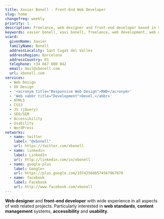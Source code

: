 ```yaml
---
title: Xavier Bonell - Front-End Web Developer
slug: home
changefreq: weekly
priority: 1
description: Freelance, web designer and front-end developer based in Sant Cugat del Vallès (Barcelona, ES).
keywords: xavier bonell, xavi bonell, freelance, web development, web developer, front-end, front-end web developer, html, html5, css, css3, jquery, javascript, accessibility, usability, wordpress
vcard:
  givenName: Xavier
  familyName: Bonell
  addressLocality: Sant Cugat del Vallès
  addressRegion: Barcelona
  addressCountry: ES
  telephone: +34 667 600 842
  email: mail@xbonell.com
  url: xbonell.com
services:
  - Web Design
  - UX Design
  - '<acronym title="Responsive Web Design">RWD</acronym>'
  - 'Web <abbr title="Development">Devel.</abbr>'
  - HTML5
  - CSS3
  - JS (jQuery) 
  - SEO/SEM
  - Accessibility
  - Usability
  - WordPress
networks:
  - name: twitter
    label: "@xbonell"
    url: https://twitter.com/xbonell
  - name: linkedin
    label: LinkedIn
    url: http://linkedin.com/in/xbonell
  - name: google-plus
    label: Google+
    url: https://plus.google.com/107425688574567967070
  - name: facebook
    label: Facebook
    url: http://www.facebook.com/xbonell
---
```


**Web designer** and **front-end developer** with wide experience in all aspects of web related projects. Particularly interested in **web standards**, **content management** systems, **accessibility** and **usability**.

